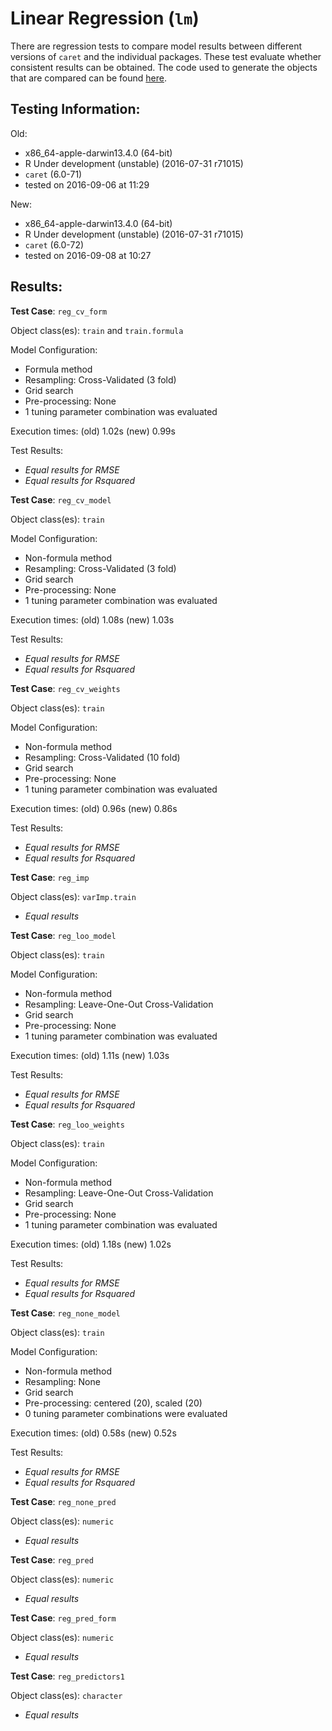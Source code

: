 Linear Regression (`lm`)
 ===== 

There are regression tests to compare model results between different versions of `caret` and the individual packages. These test evaluate whether consistent results can be obtained. The code used to generate the objects that are compared can be found [here](https://github.com/topepo/caret/blob/master/RegressionTests/Code/lm.R).

Testing Information:
---------

Old:

 * x86_64-apple-darwin13.4.0 (64-bit)
 * R Under development (unstable) (2016-07-31 r71015)
 * `caret` (6.0-71)
 * tested on 2016-09-06 at 11:29


New:

 * x86_64-apple-darwin13.4.0 (64-bit)
 * R Under development (unstable) (2016-07-31 r71015)
 * `caret` (6.0-72)
 * tested on 2016-09-08 at 10:27


Results:
---------

**Test Case**: `reg_cv_form`

Object class(es): `train` and `train.formula`

Model Configuration:

 * Formula method
 * Resampling: Cross-Validated (3 fold)
 * Grid search
 * Pre-processing: None  
 * 1 tuning parameter combination was evaluated


Execution times: (old) 1.02s (new) 0.99s

Test Results:

 * _Equal results for RMSE_
 * _Equal results for Rsquared_

**Test Case**: `reg_cv_model`

Object class(es): `train`

Model Configuration:

 * Non-formula method
 * Resampling: Cross-Validated (3 fold)
 * Grid search
 * Pre-processing: None  
 * 1 tuning parameter combination was evaluated


Execution times: (old) 1.08s (new) 1.03s

Test Results:

 * _Equal results for RMSE_
 * _Equal results for Rsquared_

**Test Case**: `reg_cv_weights`

Object class(es): `train`

Model Configuration:

 * Non-formula method
 * Resampling: Cross-Validated (10 fold)
 * Grid search
 * Pre-processing: None  
 * 1 tuning parameter combination was evaluated


Execution times: (old) 0.96s (new) 0.86s

Test Results:

 * _Equal results for RMSE_
 * _Equal results for Rsquared_

**Test Case**: `reg_imp`

Object class(es): `varImp.train`

 * _Equal results_

**Test Case**: `reg_loo_model`

Object class(es): `train`

Model Configuration:

 * Non-formula method
 * Resampling: Leave-One-Out Cross-Validation
 * Grid search
 * Pre-processing: None  
 * 1 tuning parameter combination was evaluated


Execution times: (old) 1.11s (new) 1.03s

Test Results:

 * _Equal results for RMSE_
 * _Equal results for Rsquared_

**Test Case**: `reg_loo_weights`

Object class(es): `train`

Model Configuration:

 * Non-formula method
 * Resampling: Leave-One-Out Cross-Validation
 * Grid search
 * Pre-processing: None  
 * 1 tuning parameter combination was evaluated


Execution times: (old) 1.18s (new) 1.02s

Test Results:

 * _Equal results for RMSE_
 * _Equal results for Rsquared_

**Test Case**: `reg_none_model`

Object class(es): `train`

Model Configuration:

 * Non-formula method
 * Resampling: None
 * Grid search
 * Pre-processing: centered (20), scaled (20)  
 * 0 tuning parameter combinations were evaluated


Execution times: (old) 0.58s (new) 0.52s

Test Results:

 * _Equal results for RMSE_
 * _Equal results for Rsquared_

**Test Case**: `reg_none_pred`

Object class(es): `numeric`

 * _Equal results_

**Test Case**: `reg_pred`

Object class(es): `numeric`

 * _Equal results_

**Test Case**: `reg_pred_form`

Object class(es): `numeric`

 * _Equal results_

**Test Case**: `reg_predictors1`

Object class(es): `character`

 * _Equal results_

